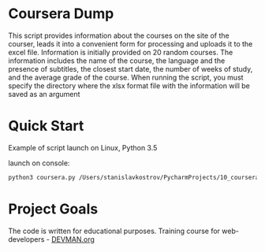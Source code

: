 # Coursera Dump

This script provides information about the courses on the site of the courser, leads it into a convenient form for processing and uploads it to the excel file. Information is initially provided on 20 random courses. The information includes the name of the course, the language and the presence of subtitles, the closest start date, the number of weeks of study, and the average grade of the course.
When running the script, you must specify the directory where the xlsx format file with the information will be saved as an argument

# Quick Start

Example of script launch on Linux, Python 3.5

launch on console:
```bash
python3 coursera.py /Users/stanislavkostrov/PycharmProjects/10_coursera-master
```

# Project Goals

The code is written for educational purposes. Training course for web-developers - [DEVMAN.org](https://devman.org)
